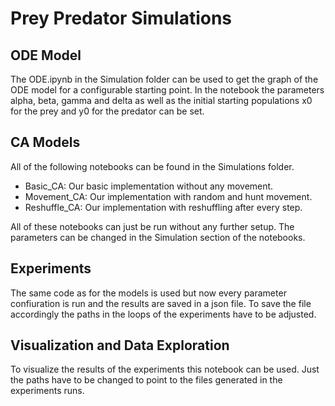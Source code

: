 # Prey Predator Simulations

## ODE Model
The ODE.ipynb in the Simulation folder can be used to get the graph of the ODE model for a configurable starting point. In the notebook the parameters alpha, beta, gamma and delta as well as the initial starting populations x0 for the prey and y0 for the predator can be set. 

## CA Models
All of the following notebooks can be found in the Simulations folder.
- Basic_CA: Our basic implementation without any movement.
- Movement_CA: Our implementation with random and hunt movement.
- Reshuffle_CA: Our implementation with reshuffling after every step.

All of these notebooks can just be run without any further setup. The parameters can be changed in the Simulation section of the notebooks.

## Experiments
The same code as for the models is used but now every parameter confiuration is run and the results are saved in a json file. To save the file accordingly the paths in the loops of the experiments have to be adjusted.

## Visualization and Data Exploration
To visualize the results of the experiments this notebook can be used. Just the paths have to be changed to point to the files generated in the experiments runs.
